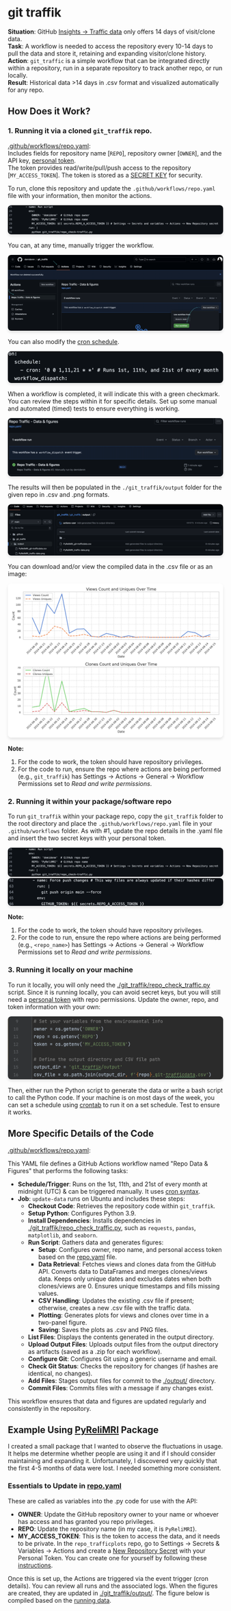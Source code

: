 # git traffik

**Situation**: GitHub [Insights → Traffic data](https://docs.github.com/en/repositories/viewing-activity-and-data-for-your-repository/viewing-traffic-to-a-repository) only offers 14 days of visit/clone data.  
**Task**: A workflow is needed to access the repository every 10-14 days to pull the data and store it, retaining and expanding visitor/clone history.  
**Action**: `git_traffic` is a simple workflow that can be integrated directly within a repository, run in a separate repository to track another repo, or run locally.  
**Result**: Historical data >14 days in .csv format and visualized automatically for any repo.

## How Does it Work?

### 1. Running it via a cloned `git_traffik` repo.

[.github/workflows/repo.yaml](.github/workflows/repo.yaml):  
Includes fields for repository name [`REPO`], repository owner [`OWNER`], and the API key, [personal token](https://docs.github.com/en/authentication/keeping-your-account-and-data-secure/managing-your-personal-access-tokens#creating-a-fine-grained-personal-access-token).  
The token provides read/write/pull/push access to the repository [`MY_ACCESS_TOKEN`]. The token is stored as a [SECRET KEY](https://docs.github.com/en/actions/security-for-github-actions/security-guides/using-secrets-in-github-actions) for security.

To run, clone this repository and update the `.github/workflows/repo.yaml` file with your information, then monitor the actions.  
<div style="text-align: center;">
  <img src="./images/repo_info.png" alt="repo info location" style="box-shadow: 0px 4px 6px rgba(0, 0, 0, 0.1); transition: transform 0.3s ease, box-shadow 0.3s ease; border-radius: 8px;" onmouseover="this.style.transform='translateY(-5px)'; this.style.boxShadow='0px 8px 12px rgba(0, 0, 0, 0.2)';" onmouseout="this.style.transform='translateY(0)'; this.style.boxShadow='0px 4px 6px rgba(0, 0, 0, 0.1)';"/>
</div>

You can, at any time, manually trigger the workflow.  
<div style="text-align: center;">
  <img src="./images/git_actions.png" alt="Workflow actions example" style="box-shadow: 0px 4px 6px rgba(0, 0, 0, 0.1); transition: transform 0.3s ease, box-shadow 0.3s ease; border-radius: 8px;" onmouseover="this.style.transform='translateY(-5px)'; this.style.boxShadow='0px 8px 12px rgba(0, 0, 0, 0.2)';" onmouseout="this.style.transform='translateY(0)'; this.style.boxShadow='0px 4px 6px rgba(0, 0, 0, 0.1)';"/>
</div>

You can also modify the [cron schedule](https://www.quartz-scheduler.org/documentation/quartz-2.3.0/tutorials/crontrigger.html).  
<div style="text-align: center;">
  <img src="./images/cron_schedule.png" alt="cron schedule" style="box-shadow: 0px 4px 6px rgba(0, 0, 0, 0.1); transition: transform 0.3s ease, box-shadow 0.3s ease; border-radius: 8px;" onmouseover="this.style.transform='translateY(-5px)'; this.style.boxShadow='0px 8px 12px rgba(0, 0, 0, 0.2)';" onmouseout="this.style.transform='translateY(0)'; this.style.boxShadow='0px 4px 6px rgba(0, 0, 0, 0.1)';"/>
</div>

When a workflow is completed, it will indicate this with a green checkmark. You can review the steps within it for specific details. Set up some manual and automated (timed) tests to ensure everything is working.  
<div style="text-align: center;">
  <img src="./images/workflow_completion.png" alt="Workflow complete example" style="box-shadow: 0px 4px 6px rgba(0, 0, 0, 0.1); transition: transform 0.3s ease, box-shadow 0.3s ease; border-radius: 8px;" onmouseover="this.style.transform='translateY(-5px)'; this.style.boxShadow='0px 8px 12px rgba(0, 0, 0, 0.2)';" onmouseout="this.style.transform='translateY(0)'; this.style.boxShadow='0px 4px 6px rgba(0, 0, 0, 0.1)';"/>
</div>

The results will then be populated in the `./git_traffik/output` folder for the given repo in .csv and .png formats.  
<div style="text-align: center;">
  <img src="./images/results_example.png" alt="results output example" style="box-shadow: 0px 4px 6px rgba(0, 0, 0, 0.1); transition: transform 0.3s ease, box-shadow 0.3s ease; border-radius: 8px;" onmouseover="this.style.transform='translateY(-5px)'; this.style.boxShadow='0px 8px 12px rgba(0, 0, 0, 0.2)';" onmouseout="this.style.transform='translateY(0)'; this.style.boxShadow='0px 4px 6px rgba(0, 0, 0, 0.1)';"/>
</div>

You can download and/or view the compiled data in the .csv file or as an image:  
<div style="text-align: center;">
  <img src="./git_traffik/output/PyReliMRI_traffic-data.png" alt="Example PyReliMRI Traffic Data Plot" style="box-shadow: 0px 4px 6px rgba(0, 0, 0, 0.1); transition: transform 0.3s ease, box-shadow 0.3s ease; border-radius: 8px;" onmouseover="this.style.transform='translateY(-5px)'; this.style.boxShadow='0px 8px 12px rgba(0, 0, 0, 0.2)';" onmouseout="this.style.transform='translateY(0)'; this.style.boxShadow='0px 4px 6px rgba(0, 0, 0, 0.1)';"/>
</div>

**Note:**

1. For the code to work, the token should have repository privileges.
2. For the code to run, ensure the repo where actions are being performed (e.g., `git_traffik`) has Settings → Actions → General → Workflow Permissions set to _Read and write permissions_.

### 2. Running it within your package/software repo

To run `git_traffik` within your package repo, copy the `git_traffik` folder to the root directory and place the `.github/workflows/repo.yaml` file in your `.github/workflows` folder. As with #1, update the repo details in the .yaml file and insert the two secret keys with your personal token.  
<div style="text-align: center;">
  <img src="./images/repo_info.png" alt="repo info location" style="box-shadow: 0px 4px 6px rgba(0, 0, 0, 0.1); transition: transform 0.3s ease, box-shadow 0.3s ease; border-radius: 8px;" onmouseover="this.style.transform='translateY(-5px)'; this.style.boxShadow='0px 8px 12px rgba(0, 0, 0, 0.2)';" onmouseout="this.style.transform='translateY(0)'; this.style.boxShadow='0px 4px 6px rgba(0, 0, 0, 0.1)';"/>
</div>
<div style="text-align: center;">
  <img src="./images/git_token.png" alt="git token info" style="box-shadow: 0px 4px 6px rgba(0, 0, 0, 0.1); transition: transform 0.3s ease, box-shadow 0.3s ease; border-radius: 8px;" onmouseover="this.style.transform='translateY(-5px)'; this.style.boxShadow='0px 8px 12px rgba(0, 0, 0, 0.2)';" onmouseout="this.style.transform='translateY(0)'; this.style.boxShadow='0px 4px 6px rgba(0, 0, 0, 0.1)';"/>
</div>


**Note:**

1. For the code to work, the token should have repository privileges.
2. For the code to run, ensure the repo where actions are being performed (e.g., `<repo_name>`) has Settings → Actions → General → Workflow Permissions set to _Read and write permissions_.

### 3. Running it locally on your machine

To run it locally, you will only need the [./git_traffik/repo_check_traffic.py](./git_traffik/repo_check_traffic.py) script. Since it is running locally, you can avoid secret keys, but you will still need a [personal token](https://docs.github.com/en/authentication/keeping-your-account-and-data-secure/managing-your-personal-access-tokens#creating-a-fine-grained-personal-access-token) with repo permissions. Update the owner, repo, and token information with your own:

<div style="text-align: center;">
  <img src="./images/git-traffik_local.png" alt="local run updates" style="box-shadow: 0px 4px 6px rgba(0, 0, 0, 0.1); transition: transform 0.3s ease, box-shadow 0.3s ease; border-radius: 8px;" onmouseover="this.style.transform='translateY(-5px)'; this.style.boxShadow='0px 8px 12px rgba(0, 0, 0, 0.2)';" onmouseout="this.style.transform='translateY(0)'; this.style.boxShadow='0px 4px 6px rgba(0, 0, 0, 0.1)';"/>
</div>

Then, either run the Python script to generate the data or write a bash script to call the Python code. If your machine is on most days of the week, you can set a schedule using [crontab](https://phoenixnap.com/kb/cron-job-mac) to run it on a set schedule. Test to ensure it works.

## More Specific Details of the Code

[.github/workflows/repo.yaml](.github/workflows/repo.yaml):

This YAML file defines a GitHub Actions workflow named "Repo Data & Figures" that performs the following tasks:

- **Schedule/Trigger**: Runs on the 1st, 11th, and 21st of every month at midnight (UTC) & can be triggered manually. It uses [cron syntax](https://www.quartz-scheduler.org/documentation/quartz-2.3.0/tutorials/crontrigger.html).
- **Job**: `update-data` runs on Ubuntu and includes these steps:
  - **Checkout Code**: Retrieves the repository code within `git_traffik`.
  - **Setup Python**: Configures Python 3.9.
  - **Install Dependencies**: Installs dependencies in [./git_traffik/repo_check_traffic.py](./git_traffik/repo_check_traffic.py), such as `requests`, `pandas`, `matplotlib`, and `seaborn`.
  - **Run Script**: Gathers data and generates figures:
    - **Setup**: Configures owner, repo name, and personal access token based on the [repo.yaml](.github/workflows/repo.yaml) file.
    - **Data Retrieval**: Fetches views and clones data from the GitHub API. Converts data to DataFrames and merges clones/views data. Keeps only unique dates and excludes dates when both clones/views are 0. Ensures unique timestamps and fills missing values.
    - **CSV Handling**: Updates the existing .csv file if present; otherwise, creates a new .csv file with the traffic data.
    - **Plotting**: Generates plots for views and clones over time in a two-panel figure.
    - **Saving**: Saves the plots as .csv and PNG files.
  - **List Files**: Displays the contents generated in the output directory.
  - **Upload Output Files**: Uploads output files from the output directory as artifacts (saved as a .zip for each workflow).
  - **Configure Git**: Configures Git using a generic username and email.
  - **Check Git Status**: Checks the repository for changes (if hashes are identical, no changes).
  - **Add Files**: Stages output files for commit to the [./output/](./output/) directory.
  - **Commit Files**: Commits files with a message if any changes exist.

This workflow ensures that data and figures are updated regularly and consistently in the repository.

## Example Using [PyReliMRI](https://github.com/demidenm/PyReliMRI) Package

I created a small package that I wanted to observe the fluctuations in usage. It helps me determine whether people are using it and if I should consider maintaining and expanding it. Unfortunately, I discovered very quickly that the first 4-5 months of data were lost. I needed something more consistent.

### Essentials to Update in [repo.yaml](.github/workflows/repo.yaml)

These are called as variables into the .py code for use with the API:

- **OWNER**: Update the GitHub repository owner to your name or whoever has access and has granted you repo privileges.
- **REPO**: Update the repository name (in my case, it is `PyReliMRI`).
- **MY_ACCESS_TOKEN**: This is the token to access the data, and it needs to be private. In the `repo_trafficplots` repo, go to Settings → Secrets & Variables → Actions and create a [New Repository Secret](https://docs.github.com/en/actions/security-for-github-actions/security-guides/using-secrets-in-github-actions) with your Personal Token. You can create one for yourself by following these [instructions](https://docs.github.com/en/authentication/keeping-your-account-and-data-secure/managing-your-personal-access-tokens#creating-a-fine-grained-personal-access-token).

Once this is set up, the Actions are triggered via the event trigger (cron details). You can review all runs and the associated logs. When the figures are created, they are updated in [./git_traffik/output/](./git_traffik/output/). The figure below is compiled based on the [running data](./git_traffik/output/PyReliMRI_git-trafficdata.csv).
